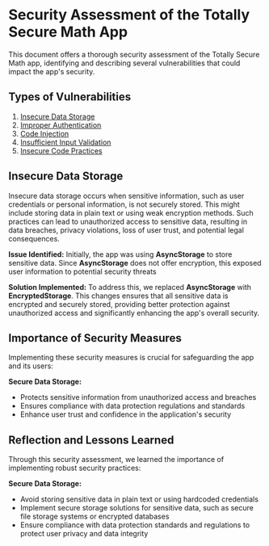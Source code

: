 # Security Assessment of the Totally Secure Math App

This document offers a thorough security assessment of the Totally Secure Math app, identifying and describing several vulnerabilities that could impact the app's security.

## Types of Vulnerabilities

1. [Insecure Data Storage](#insecure-data-storage)
2. [Improper Authentication](#improper-authentication)
3. [Code Injection](#code-injection)
4. [Insufficient Input Validation](#insufficient-input-validation)
5. [Insecure Code Practices](#insecure-code-practices)

## Insecure Data Storage

Insecure data storage occurs when sensitive information, such as user credentials or personal information, is not securely stored. This might include storing data in plain text or using weak encryption methods. Such practices can lead to unauthorized access to sensitive data, resulting in data breaches, privacy violations, loss of user trust, and potential legal consequences.

**Issue Identified:** Initially, the app was using **AsyncStorage** to store sensitive data. Since **AsyncStorage** does not offer encryption, this exposed user information to potential security threats

**Solution Implemented:** To address this, we replaced **AsyncStorage** with **EncryptedStorage**. This changes ensures that all sensitive data is encrypted and securely stored, providing better protection against unauthorized access and significantly enhancing the app's overall security.

## Importance of Security Measures

Implementing these security measures is crucial for safeguarding the app and its users:

**Secure Data Storage:**

- Protects sensitive information from unauthorized access and breaches
- Ensures compliance with data protection regulations and standards
- Enhance user trust and confidence in the application's security

## Reflection and Lessons Learned

Through this security assessment, we learned the importance of implementing robust security practices:

**Secure Data Storage:**

- Avoid storing sensitive data in plain text or using hardcoded credentials
- Implement secure storage solutions for sensitive data, such as secure file storage systems or encrypted databases
- Ensure compliance with data protection standards and regulations to protect user privacy and data integrity
